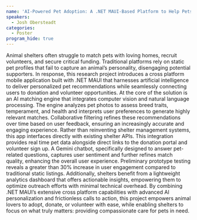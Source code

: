 ```yaml
---
name: 'AI-Powered Pet Adoption: A .NET MAUI-Based Platform to Help Pets Find Loving Homes'
speakers:
  - Josh Obersteadt
categories:
  - Poster
program_hide: true
---
```


Animal shelters often struggle to match pets with loving homes, recruit volunteers, and secure critical funding. Traditional platforms rely on static pet profiles that fail to capture an animal’s personality, disengaging potential supporters. In response, this research project introduces a cross platform mobile application built with .NET MAUI that harnesses artificial intelligence to deliver personalized pet recommendations while seamlessly connecting users to donation and volunteer opportunities. At the core of the solution is an AI matching engine that integrates computer vision and natural language processing. The engine analyzes pet photos to assess breed traits, temperament, and health and interprets user preferences to generate highly relevant matches. Collaborative filtering refines these recommendations over time based on user feedback, ensuring an increasingly accurate and engaging experience. Rather than reinventing shelter management systems, this app interfaces directly with existing shelter APIs. This integration provides real time pet data alongside direct links to the donation portal and volunteer sign up. A Gemini chatbot, specifically designed to answer pet-related questions, captures user sentiment and further refines match quality, enhancing the overall user experience. Preliminary prototype testing reveals a greater than 30% increase in user engagement compared to traditional static listings. Additionally, shelters benefit from a lightweight analytics dashboard that offers actionable insights, empowering them to optimize outreach efforts with minimal technical overhead. By combining .NET MAUI’s extensive cross platform capabilities with advanced AI personalization and frictionless calls to action, this project empowers animal lovers to adopt, donate, or volunteer with ease, while enabling shelters to focus on what truly matters: providing compassionate care for pets in need.
